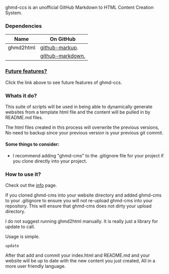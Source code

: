 ghmd-ccs is an unofficial GitHub Markdown to HTML Content Creation System.

### Dependencies
Name | On GitHub
---- | ----
ghmd2html | [github-markup](https://github.com/github/markup).
      | [github-markdown.](http://github.github.com/github-flavored-markdown/)

### [Future features?](plans)

Click the link above to see future features of ghmd-ccs.

### Whats it do?

This suite of scripts will be used in being able to dynamically generate websites from a template html file and the content will be pulled in by README.md files.

The html files created in this process will overwrite the previous versions, No need to backup since your previous version is your previous git commit.

#### Some things to consider:

* I recommend adding "ghmd-cms" to the .gitignore file for your project if you clone directly into your project.

### How to use it?

Check out the [info](http://edge226.github.io/ghmd-ccs/info/) page.

If you cloned ghmd-cms into your website directory and added ghmd-cms to your .gitignore to ensure you will not re-upload ghmd-cms into your repository. This will ensure that ghmd-cms does not dirty your upload directory.

I do not suggest running ghmd2html manually. It is really just a library for update to call.

Usage is simple.

```
update
```

After that add and commit your index.html and README.md and your website will be up to date with the new content you just created, All in a more user friendly language.
